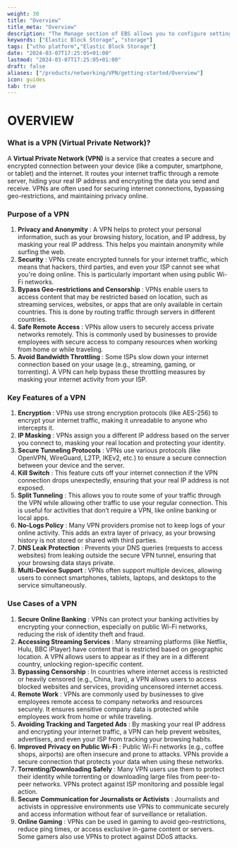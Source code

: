 ```yaml
---
weight: 30
title: "Overview"
title_meta: "Overview"
description: "The Manage section of EBS allows you to configure settings, resize volumes, attach or detach them from instances, and destroy volumes when no longer needed."
keywords: ["Elastic Block Storage", "storage"]
tags: ["utho platform","Elastic Block Storage"]
date: "2024-03-07T17:25:05+01:00"
lastmod: "2024-03-07T17:25:05+01:00"
draft: false 
aliases: ["/products/networking/VPN/getting-started/Overview"]
icon: guides
tab: true
---
```

# OVERVIEW

### What is a VPN (Virtual Private Network)?

A **Virtual Private Network (VPN)** is a service that creates a secure and encrypted connection between your device (like a computer, smartphone, or tablet) and the internet. It routes your internet traffic through a remote server, hiding your real IP address and encrypting the data you send and receive. VPNs are often used for securing internet connections, bypassing geo-restrictions, and maintaining privacy online.

### Purpose of a VPN

1. **Privacy and Anonymity** : A VPN helps to protect your personal information, such as your browsing history, location, and IP address, by masking your real IP address. This helps you maintain anonymity while surfing the web.
2. **Security** : VPNs create encrypted tunnels for your internet traffic, which means that hackers, third parties, and even your ISP cannot see what you're doing online. This is particularly important when using public Wi-Fi networks.
3. **Bypass Geo-restrictions and Censorship** : VPNs enable users to access content that may be restricted based on location, such as streaming services, websites, or apps that are only available in certain countries. This is done by routing traffic through servers in different countries.
4. **Safe Remote Access** : VPNs allow users to securely access private networks remotely. This is commonly used by businesses to provide employees with secure access to company resources when working from home or while traveling.
5. **Avoid Bandwidth Throttling** : Some ISPs slow down your internet connection based on your usage (e.g., streaming, gaming, or torrenting). A VPN can help bypass these throttling measures by masking your internet activity from your ISP.

### Key Features of a VPN

1. **Encryption** : VPNs use strong encryption protocols (like AES-256) to encrypt your internet traffic, making it unreadable to anyone who intercepts it.
2. **IP Masking** : VPNs assign you a different IP address based on the server you connect to, masking your real location and protecting your identity.
3. **Secure Tunneling Protocols** : VPNs use various protocols (like OpenVPN, WireGuard, L2TP, IKEv2, etc.) to ensure a secure connection between your device and the server.
4. **Kill Switch** : This feature cuts off your internet connection if the VPN connection drops unexpectedly, ensuring that your real IP address is not exposed.
5. **Split Tunneling** : This allows you to route some of your traffic through the VPN while allowing other traffic to use your regular connection. This is useful for activities that don’t require a VPN, like online banking or local apps.
6. **No-Logs Policy** : Many VPN providers promise not to keep logs of your online activity. This adds an extra layer of privacy, as your browsing history is not stored or shared with third parties.
7. **DNS Leak Protection** : Prevents your DNS queries (requests to access websites) from leaking outside the secure VPN tunnel, ensuring that your browsing data stays private.
8. **Multi-Device Support** : VPNs often support multiple devices, allowing users to connect smartphones, tablets, laptops, and desktops to the service simultaneously.

### Use Cases of a VPN

1. **Secure Online Banking** : VPNs can protect your banking activities by encrypting your connection, especially on public Wi-Fi networks, reducing the risk of identity theft and fraud.
2. **Accessing Streaming Services** : Many streaming platforms (like Netflix, Hulu, BBC iPlayer) have content that is restricted based on geographic location. A VPN allows users to appear as if they are in a different country, unlocking region-specific content.
3. **Bypassing Censorship** : In countries where internet access is restricted or heavily censored (e.g., China, Iran), a VPN allows users to access blocked websites and services, providing uncensored internet access.
4. **Remote Work** : VPNs are commonly used by businesses to give employees remote access to company networks and resources securely. It ensures sensitive company data is protected while employees work from home or while traveling.
5. **Avoiding Tracking and Targeted Ads** : By masking your real IP address and encrypting your internet traffic, a VPN can help prevent websites, advertisers, and even your ISP from tracking your browsing habits.
6. **Improved Privacy on Public Wi-Fi** : Public Wi-Fi networks (e.g., coffee shops, airports) are often insecure and prone to attacks. VPNs provide a secure connection that protects your data when using these networks.
7. **Torrenting/Downloading Safely** : Many VPN users use them to protect their identity while torrenting or downloading large files from peer-to-peer networks. VPNs protect against ISP monitoring and possible legal action.
8. **Secure Communication for Journalists or Activists** : Journalists and activists in oppressive environments use VPNs to communicate securely and access information without fear of surveillance or retaliation.
9. **Online Gaming** : VPNs can be used in gaming to avoid geo-restrictions, reduce ping times, or access exclusive in-game content or servers. Some gamers also use VPNs to protect against DDoS attacks.
